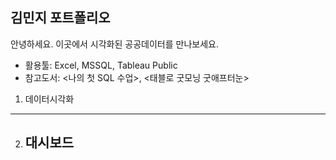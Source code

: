 김민지 포트폴리오
---------------------------------------------------------
안녕하세요. 이곳에서 시각화된 공공데이터를 만나보세요.

- 활용툴: Excel, MSSQL, Tableau Public
- 참고도서: <나의 첫 SQL 수업>, <태블로 굿모닝 굿애프터눈>

1. 데이터시각화
---------------------------------------------------------

2. 대시보드
   --------------------------------





